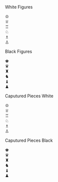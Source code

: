White Figures

<div class="figure white king 1_e">&#9812</div>
<div class="figure white queen">&#9813</div>
<div class="figure white rock 1_a">&#9814</div>
<div class="figure white knight">&#9816</div>
<div class="figure white bishop">&#9815</div>
<div class="figure white pawn 2_a">&#9817</div>

Black Figures

<div class="figure black king 8_e">&#9818</div>
<div class="figure black queen">&#9819</div>
<div class="figure black rock 8_a">&#9820</div>
<div class="figure black knight">&#9822</div>
<div class="figure black bishop">&#9821</div>
<div class="figure black pawn 7_a">&#9823</div>

Caputured Pieces White

<div class="whiteKing">&#9812</div>
<div class="whiteQueen">&#9813</div>
<div class="whiteRock">&#9814</div>
<div class="whiteKnight">&#9816</div>
<div class="whiteBishop">&#9815</div>
<div class="whitePawn">&#9817</div>

Caputured Pieces Black

<div class="blackKing">&#9818</div>
<div class="blackQueen">&#9819</div>
<div class="blackRock">&#9820</div>
<div class="blackKnight">&#9822</div>
<div class="blackBishop">&#9821</div>
<div class="blackPawn">&#9823</div>
